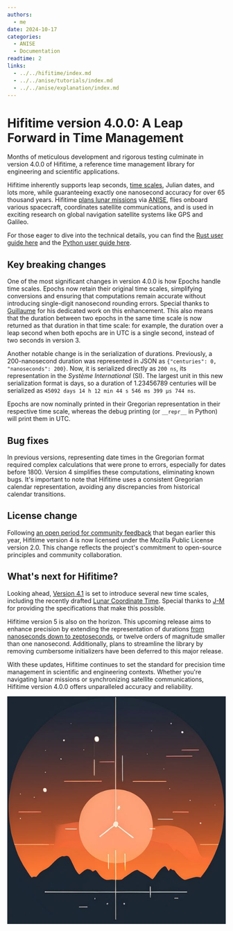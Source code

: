 ```yaml
---
authors:
  - me
date: 2024-10-17
categories:
  - ANISE
  - Documentation
readtime: 2
links:
  - ../../hifitime/index.md
  - ../../anise/tutorials/index.md
  - ../../anise/explanation/index.md
---
```


# Hifitime version 4.0.0: A Leap Forward in Time Management

Months of meticulous development and rigorous testing culminate in version 4.0.0 of Hifitime, a reference time management library for engineering and scientific applications.

Hifitime inherently supports leap seconds, [time scales](../../hifitime/index.md), Julian dates, and lots more, while guaranteeing exactly one nanosecond accuracy for over 65 thousand years. Hifitime [plans lunar missions](https://fireflyspace.com/missions/blue-ghost-mission-1/) via [ANISE](../../anise/), flies onboard various spacecraft, coordinates satellite communications, and is used in exciting research on global navigation satellite systems like GPS and Galileo.

For those eager to dive into the technical details, you can find the [Rust user guide here](../../hifitime/rust.md) and the [Python user guide here](../../hifitime/python.md).

## Key breaking changes

One of the most significant changes in version 4.0.0 is how Epochs handle time scales. Epochs now retain their original time scales, simplifying conversions and ensuring that computations remain accurate without introducing single-digit nanosecond rounding errors. Special thanks to [Guillaume](https://github.com/gwbres) for his dedicated work on this enhancement. This also means that the duration between two epochs in the same time scale is now returned as that duration in that time scale: for example, the duration over a leap second when both epochs are in UTC is a single second, instead of two seconds in version 3.

Another notable change is in the serialization of durations. Previously, a 200-nanosecond duration was represented in JSON as `{"centuries": 0, "nanoseconds": 200}`. Now, it is serialized directly as `200 ns`, its representation in the _Système International_ (SI). The largest unit in this new serialization format is days, so a duration of 1.23456789 centuries will be serialized as `45092 days 14 h 12 min 44 s 546 ms 399 μs 744 ns`.

Epochs are now nominally printed in their Gregorian representation in their respective time scale, whereas the debug printing (or `__repr__` in Python) will print them in UTC.

## Bug fixes

In previous versions, representing date times in the Gregorian format required complex calculations that were prone to errors, especially for dates before 1800. Version 4 simplifies these computations, eliminating known bugs. It's important to note that Hifitime uses a consistent Gregorian calendar representation, avoiding any discrepancies from historical calendar transitions.

## License change

Following [an open period for community feedback](https://github.com/nyx-space/hifitime/discussions/274) that began earlier this year, Hifitime version 4 is now licensed under the Mozilla Public License version 2.0. This change reflects the project's commitment to open-source principles and community collaboration.

## What's next for Hifitime?

Looking ahead, [Version 4.1](https://github.com/nyx-space/hifitime/milestone/17) is set to introduce several new time scales, including the recently drafted [Lunar Coordinate Time](https://github.com/nyx-space/hifitime/issues/291). Special thanks to [J-M](https://github.com/jmfriedt) for providing the specifications that make this possible.

Hifitime version 5 is also on the horizon. This upcoming release aims to enhance precision by extending the representation of durations [from nanoseconds down to zeptoseconds](https://github.com/nyx-space/hifitime/issues/186), or twelve orders of magnitude smaller than one nanosecond. Additionally, plans to streamline the library by removing cumbersome initializers have been deferred to this major release.

With these updates, Hifitime continues to set the standard for precision time management in scientific and engineering contexts. Whether you're navigating lunar missions or synchronizing satellite communications, Hifitime version 4.0.0 offers unparalleled accuracy and reliability.

![blog-post-image](../../assets/hifitime.jpg)
